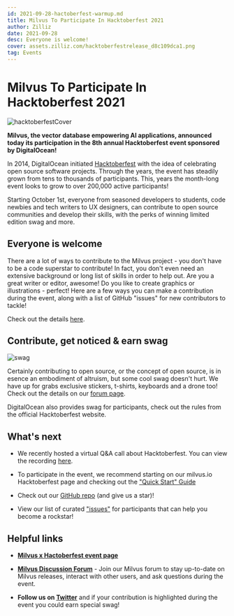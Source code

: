 ```yaml
---
id: 2021-09-28-hactoberfest-warmup.md
title: Milvus To Participate In Hacktoberfest 2021
author: Zilliz
date: 2021-09-28
desc: Everyone is welcome!
cover: assets.zilliz.com/hacktoberfestrelease_d8c109dca1.png
tag: Events
---
```


# Milvus To Participate In Hacktoberfest 2021

![hacktoberfestCover](../assets/hacktoberfestCover.png "Cover image.")

**Milvus, the vector database empowering AI applications, announced today its participation in the 8th annual Hacktoberfest event sponsored by DigitalOcean!**

In 2014, DigitalOcean initiated [Hacktoberfest](https://hacktoberfest.digitalocean.com/) with the idea of celebrating open source software projects. Through the years, the event has steadily grown from tens to thousands of participants.  This, years the month-long event looks to grow to over 200,000 active participants!  

Starting October 1st, everyone from seasoned developers to students, code newbies and tech writers to UX designers, can contribute to open source communities and develop their skills, with the perks of winning limited edition swag and more.

## Everyone is welcome

There are a lot of ways to contribute to the Milvus project - you don't have to be a code superstar to contribute! In fact, you don't even need an extensive background or long list of skills in order to help out. Are you a great writer or editor, awesome!  Do you like to create graphics or illustrations -  perfect!  Here are a few ways you can make a contribution during the event, along with a list of GitHub "issues" for new contributors to tackle!

Check out the details [here](https://discuss.milvus.io/t/join-hacktoberfest-2021-with-us/72#how-to-participate-1).

## Contribute, get noticed & earn swag

![swag](../assets/swag.jpeg "Milvus swags.")

Certainly contributing to open source, or the concept of open source, is in esence an embodiment of altruism, but some cool swag doesn't hurt. We have up for grabs exclusive stickers, t-shirts, keyboards and a drone too! Check out the details on our [forum page](https://discuss.milvus.io/t/join-hacktoberfest-2021-with-us/72#prizes-8).

DigitalOcean also provides swag for participants, check out the rules from the official Hacktoberfest website.

## What's next

* We recently hosted a virtual Q&A call about Hacktoberfest.  You can view the recording [here](https://www.youtube.com/watch?v=cHjSTEHoiF8).

* To participate in the event, we recommend starting on our milvus.io Hacktoberfest page and checking out the ["Quick Start" Guide]( https://milvus.io/hacktoberfest-2021)
* Check out our [GitHub repo]( https://github.com/milvus-io) (and give us a star)!
* View our list of curated ["issues"](https://github.com/milvus-io/milvus/issues?q=is%3Aopen+is%3Aissue+label%3AHacktoberfest) for participants that can help you become a rockstar!

## Helpful links

* [**Milvus x Hactoberfest event page**](https://milvus.io/hacktoberfest-2021)

* [**Milvus Discussion Forum**](https://discuss.milvus.io/c/hacktoberfest/9) - Join our Milvus forum to stay up-to-date on Milvus releases, interact with other users, and ask questions during the event.

* **Follow us on [Twitter](https://twitter.com/milvusio)** and if your contribution is highlighted during the event you could earn special swag!
